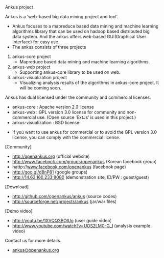 Ankus project

Ankus is a ‘web-based big data mining project and tool’.
- Ankus focuses to a mapreduce based data mining and machine learning algorithms library that can be used on hadoop based distributed big data system. And the ankus offers web-based GUI(Graphical User Interface) for easy use.
- The ankus consists of three projects
1. ankus-core project 
	- Mapreduce based data mining and machine learning algorithms.
2. ankus-web project 
	- Supporting ankus-core library to be used on web.
3. ankus-visualization project 
	- Visualizing analysis results of the algorithms in ankus-core project. It will be coming soon. 


Ankus has dual licensed under the community and commercial licenses.
- ankus-core : Apache version 2.0 license
- ankus-web : GPL version 3.0 license for community and non-commercial use. (Open source ‘ExtJs’ is used in this project.)
- ankus-visualization : BSD license.
* If you want to use ankus for commercial or to avoid the GPL version 3.0 license, you can comply with the commercial license.

[Community]
- http://openankus.org (official website)
- http://www.facebook.com/groups/openankus (Korean facebook group)
- hattp://www.facebook.com/openankus (facebook page)
- http://goo.gl/d8nP81 (google groups)
- http://14.63.160.233:8080 (demonstration site, ID/PW : guest/guest)

[Download]
- http://github.com/openankus/ankus (source codes)
- http://sourceforge.net/projects/ankus (jar/war files)

[Demo video]
- http://youtu.be/1XVQQ3BOlUo (user guide video)
- http://www.youtube.com/watch?v=UOS2LM0-G_I (analysis example video)

Contact us for more details.
- ankus@openankus.org
